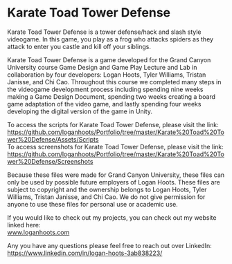 # Karate Toad Tower Defense #

Karate Toad Tower Defense is a tower defense/hack and slash style videogame. In this game, you play as a frog who attacks spiders as they attack to enter you castle and kill off your siblings.

Karate Toad Tower Defense is a game developed for the Grand Canyon University course Game Design and Game Play Lecture and Lab in collaboration by four developers: Logan Hoots, Tyler Williams, Tristan Janisse, and Chi Cao. Throughout this course we completed many steps in the videogame development process including spending nine weeks making a Game Design Document, spending two weeks creating a board game adaptation of the video game, and lastly spending four weeks developing the digital version of the game in Unity.

To access the scripts for Karate Toad Tower Defense, please visit the link:\
 https://github.com/loganhoots/Portfolio/tree/master/Karate%20Toad%20Tower%20Defense/Assets/Scripts \
To access screenshots for Karate Toad Tower Defense, please visit the link:\
 https://github.com/loganhoots/Portfolio/tree/master/Karate%20Toad%20Tower%20Defense/Screenshots

Because these files were made for Grand Canyon University, these files can only be used by possible future employers of Logan Hoots. These files are subject to copyright and the ownership belongs to Logan Hoots, Tyler Williams, Tristan Janisse, and Chi Cao. We do not give permission for anyone to use these files for personal use or academic use.

If you would like to check out my projects, you can check out my website linked here:\
 www.loganhoots.com

Any you have any questions please feel free to reach out over LinkedIn:\
  https://www.linkedin.com/in/logan-hoots-3ab838223/
